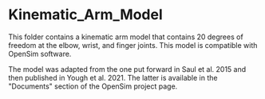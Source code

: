 # Kinematic_Arm_Model

This folder contains a kinematic arm model that contains 20 degrees of freedom at the elbow, wrist, and finger joints. This model is compatible with OpenSim software.

The model was adapted from the one put forward in Saul et al. 2015 and then published in Yough et al. 2021. The latter is available in the "Documents" section of the OpenSim project page.

